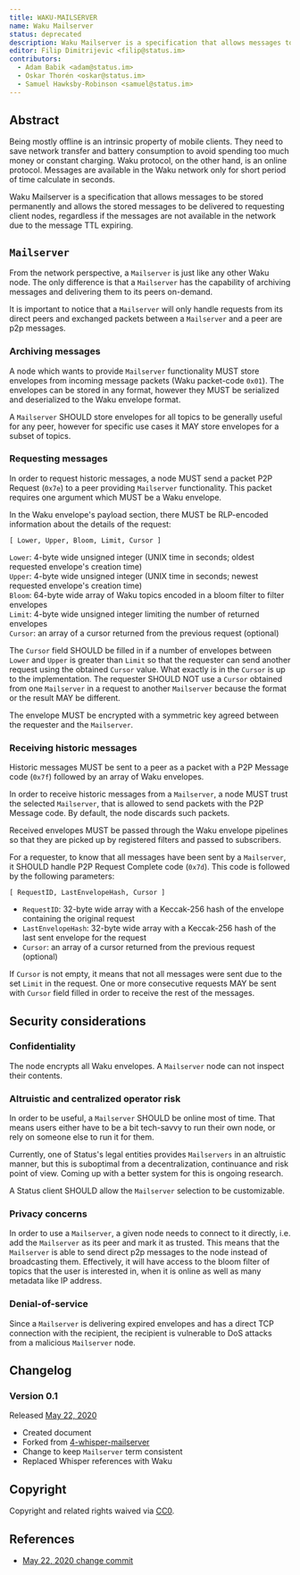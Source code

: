 ```yaml
---
title: WAKU-MAILSERVER
name: Waku Mailserver
status: deprecated
description: Waku Mailserver is a specification that allows messages to be stored permanently and to allow the stored messages to be delivered to requesting client nodes, regardless if the messages are not available in the network due to the message TTL expiring.
editor: Filip Dimitrijevic <filip@status.im>
contributors:
  - Adam Babik <adam@status.im>
  - Oskar Thorén <oskar@status.im>
  - Samuel Hawksby-Robinson <samuel@status.im>
---
```


## Abstract

Being mostly offline is an intrinsic property of mobile clients.
They need to save network transfer and battery consumption to avoid spending too much money or constant charging.
Waku protocol, on the other hand, is an online protocol.
Messages are available in the Waku network only for short period of time calculate in seconds.

Waku Mailserver is a specification that allows messages to be stored permanently
and allows the stored messages to be delivered to requesting client nodes,
regardless if the messages are not available in the network due to the message TTL expiring.

## `Mailserver`

From the network perspective, a `Mailserver` is just like any other Waku node.
The only difference is that a `Mailserver` has the capability of archiving messages
and delivering them to its peers on-demand.

It is important to notice that a `Mailserver` will only handle requests from its direct peers
and exchanged packets between a `Mailserver` and a peer are p2p messages.

### Archiving messages

A node which wants to provide `Mailserver` functionality MUST store envelopes from
incoming message packets (Waku packet-code `0x01`). The envelopes can be stored in any
format, however they MUST be serialized and deserialized to the Waku envelope format.

A `Mailserver` SHOULD store envelopes for all topics to be generally useful for any peer,
however for specific use cases it MAY store envelopes for a subset of topics.

### Requesting messages

In order to request historic messages, a node MUST send a packet P2P Request (`0x7e`) to a peer providing `Mailserver` functionality.
This packet requires one argument which MUST be a Waku envelope.

In the Waku envelope's payload section, there MUST be RLP-encoded information about the details of the request:

```golang
[ Lower, Upper, Bloom, Limit, Cursor ]
```

`Lower`: 4-byte wide unsigned integer (UNIX time in seconds; oldest requested envelope's creation time)  
`Upper`: 4-byte wide unsigned integer (UNIX time in seconds; newest requested envelope's creation time)  
`Bloom`: 64-byte wide array of Waku topics encoded in a bloom filter to filter envelopes  
`Limit`: 4-byte wide unsigned integer limiting the number of returned envelopes  
`Cursor`: an array of a cursor returned from the previous request (optional)

The `Cursor` field SHOULD be filled in if a number of envelopes between `Lower` and `Upper` is greater than `Limit`
so that the requester can send another request using the obtained `Cursor` value.
What exactly is in the `Cursor` is up to the implementation.
The requester SHOULD NOT use a `Cursor` obtained from one `Mailserver` in a request to another `Mailserver` because the format or the result MAY be different.

The envelope MUST be encrypted with a symmetric key agreed between the requester and the `Mailserver`.

### Receiving historic messages

Historic messages MUST be sent to a peer as a packet with a P2P Message code (`0x7f`) followed by an array of Waku envelopes.

In order to receive historic messages from a `Mailserver`, a node MUST trust the selected `Mailserver`,
that is allowed to send packets with the P2P Message code. By default, the node discards such packets.

Received envelopes MUST be passed through the Waku envelope pipelines
so that they are picked up by registered filters and passed to subscribers.

For a requester, to know that all messages have been sent by a `Mailserver`,
it SHOULD handle P2P Request Complete code (`0x7d`). This code is followed by the following parameters:

```golang
[ RequestID, LastEnvelopeHash, Cursor ]
```

* `RequestID`: 32-byte wide array with a Keccak-256 hash of the envelope containing the original request  
* `LastEnvelopeHash`: 32-byte wide array with a Keccak-256 hash of the last sent envelope for the request  
* `Cursor`: an array of a cursor returned from the previous request (optional)

If `Cursor` is not empty, it means that not all messages were sent due to the set `Limit` in the request.
One or more consecutive requests MAY be sent with `Cursor` field filled in order to receive the rest of the messages.

## Security considerations

### Confidentiality

The node encrypts all Waku envelopes. A `Mailserver` node can not inspect their contents.

### Altruistic and centralized operator risk

In order to be useful, a `Mailserver` SHOULD be online most of time.
That means users either have to be a bit tech-savvy to run their own node,
or rely on someone else to run it for them.

Currently, one of Status's legal entities provides `Mailservers` in an altruistic manner,
but this is suboptimal from a decentralization, continuance and risk point of view.
Coming up with a better system for this is ongoing research.

A Status client SHOULD allow the `Mailserver` selection to be customizable.

### Privacy concerns

In order to use a `Mailserver`, a given node needs to connect to it directly,
i.e. add the `Mailserver` as its peer and mark it as trusted.
This means that the `Mailserver` is able to send direct p2p messages to the node instead of broadcasting them.
Effectively, it will have access to the bloom filter of topics that the user is interested in,
when it is online as well as many metadata like IP address.

### Denial-of-service

Since a `Mailserver` is delivering expired envelopes and has a direct TCP connection with the recipient,
the recipient is vulnerable to DoS attacks from a malicious `Mailserver` node.

## Changelog

### Version 0.1

Released [May 22, 2020](https://github.com/status-im/specs/commit/664dd1c9df6ad409e4c007fefc8c8945b8d324e8)

* Created document
* Forked from [4-whisper-mailserver](4-whisper-mailserver.md)
* Change to keep `Mailserver` term consistent
* Replaced Whisper references with Waku

## Copyright

Copyright and related rights waived via [CC0](https://creativecommons.org/publicdomain/zero/1.0/).

## References

* [May 22, 2020 change commit](https://github.com/status-im/specs/commit/664dd1c9df6ad409e4c007fefc8c8945b8d324e8)
